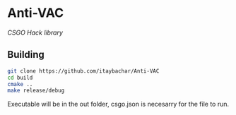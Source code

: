 # Anti-VAC
*CSGO Hack library*

## Building
```sh
git clone https://github.com/itaybachar/Anti-VAC
cd build
cmake .. 
make release/debug
```

Executable will be in the out folder, csgo.json is necesarry for the file to run.
